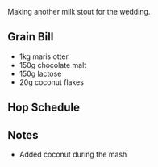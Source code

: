 Making another milk stout for the wedding.

Grain Bill
-----

* 1kg maris otter
* 150g chocolate malt
* 150g lactose
* 20g coconut flakes

Hop Schedule
-------------


Notes
------

* Added coconut during the mash
